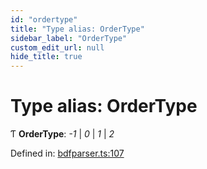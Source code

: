 ```yaml
---
id: "ordertype"
title: "Type alias: OrderType"
sidebar_label: "OrderType"
custom_edit_url: null
hide_title: true
---
```


# Type alias: OrderType

Ƭ **OrderType**: *-1* \| *0* \| *1* \| *2*

Defined in: [bdfparser.ts:107](https://github.com/tomchen/bdfparser-js/blob/dfd4e71/src/bdfparser.ts#L107)
